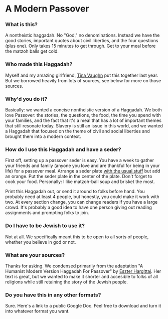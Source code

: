 A Modern Passover
========

### What is this?
A nontheistic haggadah. No "God," no denominations. Instead we have the good stories, important quotes about civil liberties, and the four questions (plus one). Only takes 15 minutes to get through. Get to your meal before the matzoh balls get cold. 

### Who made this Haggadah?

Myself and my amazing girlfriend, [Tina Vaughn](http://tinamvaughn.com) put this together last year. But we borrowed heavily from lots of sources, see below for more on those sources.

### Why'd you do it?

Basically: we wanted a concise nontheistic version of a Haggadah. We both love Passover: the stories, the questions, the food, the time you spend with your families, and the fact that it's a meal that has a lot of important themes that still resonate today. Slavery is still an issue in this world, and we wanted a Haggadah that focused on the theme of civil and social liberties and brought them into a modern context.

### How do I use this Haggadah and have a seder?

First off, setting up a passover seder is easy. You have a week to gather your friends and family (anyone you love and are thankful for being in your life) for a passover meal. Arrange a seder plate [with the usual stuff](https://en.wikipedia.org/wiki/Passover_Seder_Plate) but add an orange. Put the seder plate in the center of the plate. Don't forget to cook your food. Personally: I like matzoh-ball soup and brisket the most. 

Print this Haggadah out, or send it around to folks before hand. You probably need at least 4 people, but honestly, you could make it work with two. At every section change, you can change readers if you have a large crowd. It's probably a good idea to have one person giving out reading assignments and prompting folks to join.

### Do I have to be Jewish to use it?

Not at all. We specifically meant this to be open to all sorts of people, whether you believe in god or not.

### What are your sources?

Thanks for asking. We condensed primarily from the adaptation "A Humanist Modern Version Haggadah For Passover" by [Eszter Hargittai](http://www.twitter.com/eszter). Her text is great, but we wanted to make it shorter and accesible to folks of all religions while still retaining the story of the Jewish people.

### Do you have this in any other formats?

Sure. Here's a link to a public Google Doc. Feel free to download and turn it into whatever format you want.
